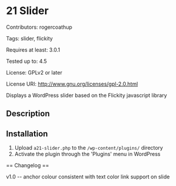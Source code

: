 # 21 Slider

Contributors: rogercoathup

Tags: slider, flickity

Requires at least: 3.0.1

Tested up to: 4.5

License: GPLv2 or later

License URI: http://www.gnu.org/licenses/gpl-2.0.html


Displays a WordPress slider based on the Flickity javascript library

## Description



## Installation


1. Upload `a21-slider.php` to the `/wp-content/plugins/` directory
1. Activate the plugin through the 'Plugins' menu in WordPress



== Changelog ==

v1.0 -- anchor colour consistent with text color
          link support on slide

